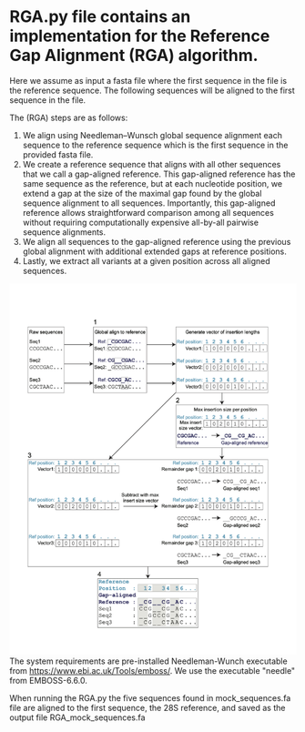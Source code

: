 # RGA.py file contains an implementation for the Reference Gap Alignment (RGA) algorithm.

Here we assume as input a fasta file where the first sequence in the file is the reference sequence. The following sequences will be aligned to the first sequence in the file.

The (RGA) steps are as follows:
1) We align using Needleman–Wunsch global sequence alignment each sequence to the reference sequence which is the first sequence in the provided fasta file.
2) We create a reference sequence that aligns with all other sequences that we call a gap-aligned reference. This gap-aligned reference has the same sequence as the reference, but at each nucleotide position, we extend a gap at the size of the maximal gap found by the global sequence alignment to all sequences. Importantly, this gap-aligned reference allows straightforward comparison among all sequences without requiring computationally expensive all-by-all pairwise sequence alignments. 
3) We align all sequences to the gap-aligned reference using the previous global alignment with additional extended gaps at reference positions. 
4) Lastly, we extract all variants at a given position across all aligned sequences. 

![Alt RGA](https://github.com/daphnar/rRNA/blob/main/RGA.png)
The system requirements are pre-installed Needleman-Wunch executable from https://www.ebi.ac.uk/Tools/emboss/. 
We use the executable "needle" from EMBOSS-6.6.0.

When running the RGA.py the five sequences found in mock_sequences.fa file are aligned to the first sequence, the 28S reference, and saved as the output file RGA_mock_sequences.fa

